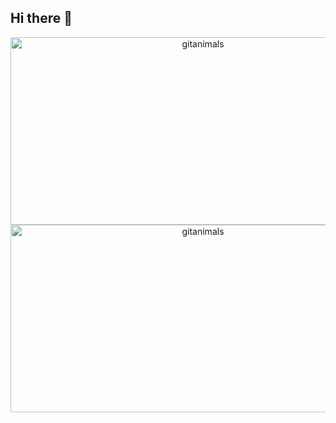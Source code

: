 ## Hi there 👋

<!--
**ooheunda/ooheunda** is a ✨ _special_ ✨ repository because its `README.md` (this file) appears on your GitHub profile.

Here are some ideas to get you started:

- 🔭 I’m currently working on ...
- 🌱 I’m currently learning ...
- 👯 I’m looking to collaborate on ...
- 🤔 I’m looking for help with ...
- 💬 Ask me about ...
- 📫 How to reach me: ...
- 😄 Pronouns: ...
- ⚡ Fun fact: ...
-->

<div align="center">
  <a href="https://github.com/devxb/gitanimals">
    <img 
        src="https://render.gitanimals.org/farms/ooheunda"
        width="600"
        height="300"
        alt="gitanimals"
      />
  </a>
  <a href="https://www.gitanimals.org/">
      <img
        src="https://render.gitanimals.org/guilds/673489151194920651/draw"
        width="600"
        height="300"
        alt="gitanimals"
      />
    </a>
</div>
